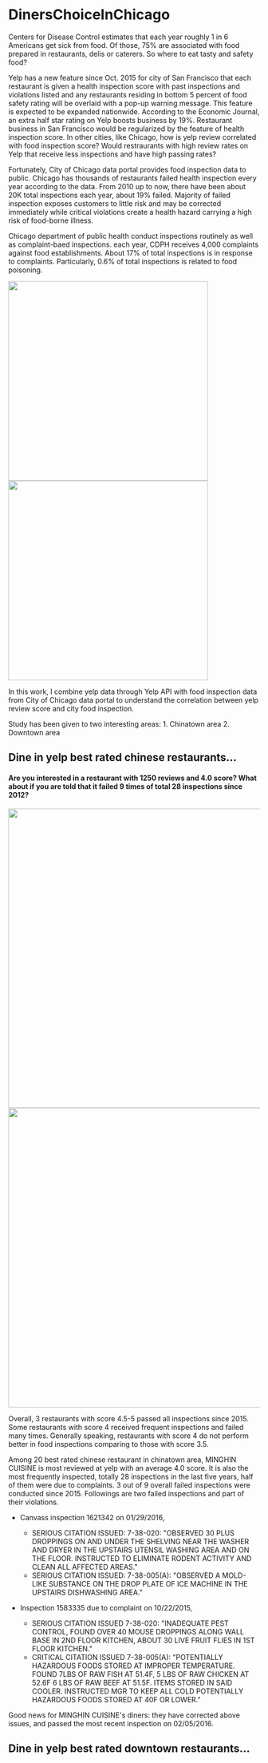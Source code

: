 # DinersChoiceInChicago

Centers for Disease Control estimates that each year roughly 1 in 6 Americans get sick from food. Of those, 75% are associated with food prepared in restaurants, delis or caterers. So where to eat tasty and safety food? 

Yelp has a new feature since Oct. 2015 for city of San Francisco that each restaurant is given a health inspection score with past inspections and violations listed and any restaurants residing in bottom 5 percent of food safety rating will be overlaid with a pop-up warning message. This feature is expected to be expanded nationwide. According to the Economic Journal, an extra half star rating on Yelp boosts business by 19%. Restaurant business in San Francisco would be regularized by the feature of health inspection score. In other cities, like Chicago, how is yelp review correlated with food inspection score? Would restraurants with high review rates on Yelp that receive less inspections and have high passing rates?

Fortunately, City of Chicago data portal provides food inspection data to public. Chicago has thousands of restaurants failed health inspection every year according to the data. From 2010 up to now, there have been about 20K total inspections each year, about 19% failed. Majority of failed inspection exposes customers to little risk and may be corrected immediately while critical violations create a health hazard carrying a high risk of food-borne illness.

Chicago department of public health conduct inspections routinely as well as complaint-baed inspections. each year, CDPH receives 4,000 complaints against food establishments. About 17% of total inspections is in response to complaints. Particularly, 0.6% of total inspections is related to food poisoning.

<img src="https://github.com/m-yu/DinersChoiceInChicago/blob/master/InspectionType.png"  width="400"  />
<img src="https://github.com/m-yu/DinersChoiceInChicago/blob/master/complaints.png"  width="400"  />

In this work, I combine yelp data through Yelp API with food inspection data from City of Chicago data portal to understand the correlation between yelp review score and city food inspection.

Study has been given to two interesting areas: 1. Chinatown area 2. Downtown area

## Dine in yelp best rated chinese restaurants...
#### Are you interested in a restaurant with 1250 reviews and 4.0 score? What about if you are told that it failed 9 times of total 28 inspections since 2012?
<!---![BestRatedChinese](https://github.com/m-yu/DinersChoiceInChicago/blob/master/BestRatedChinese.png "Yelp best rated Chinese restaurant at Chicago Chinatown with food inspection results")
![BestRatedChinese](https://github.com/m-yu/DinersChoiceInChicago/blob/master/BestRatedChineseInspections.png "Yelp best rated Chinese restaurant at Chicago Chinatown with food inspection results")
--->

<img src="https://github.com/m-yu/DinersChoiceInChicago/blob/master/BestRatedChinese.png"  align="center" width="600"  />
<img src="https://github.com/m-yu/DinersChoiceInChicago/blob/master/BestRatedChineseInspections.png"  align="center" width="600"  />


Overall, 3 restaurants with score 4.5-5 passed all inspections since 2015. Some restaurants with score 4 received frequent inspections and failed many times. Generally speaking, restaurants with score 4 do not perform better in food inspections comparing to those with score 3.5.

Among 20 best rated chinese restaurant in chinatown area, MINGHIN CUISINE is most reviewed at yelp with an average 4.0 score. It is also the most frequently inspected, totally 28 inspections in the last five years, half of them were due to complaints. 3 out of 9 overall failed inspections were conducted since 2015. Followings are two failed inspections and part of their violations.  

- Canvass inspection 1621342 on 01/29/2016, 
  - SERIOUS CITATION ISSUED: 7-38-020: "OBSERVED 30 PLUS DROPPINGS ON AND UNDER THE SHELVING NEAR THE WASHER AND DRYER IN THE UPSTAIRS UTENSIL WASHING AREA AND ON THE FLOOR. INSTRUCTED TO ELIMINATE RODENT ACTIVITY AND CLEAN ALL AFFECTED AREAS."
  - SERIOUS CITATION ISSUED: 7-38-005(A): "OBSERVED A MOLD-LIKE SUBSTANCE ON THE DROP PLATE OF ICE MACHINE IN THE UPSTAIRS DISHWASHING AREA."
  
- Inspection 1583335 due to complaint on 10/22/2015, 
  - SERIOUS CITATION ISSUED 7-38-020: "INADEQUATE PEST CONTROL, FOUND OVER 40 MOUSE DROPPINGS ALONG WALL BASE IN 2ND FLOOR KITCHEN, ABOUT 30 LIVE FRUIT FLIES IN 1ST FLOOR KITCHEN." 
  - CRITICAL CITATION ISSUED 7-38-005(A): "POTENTIALLY HAZARDOUS FOODS STORED AT IMPROPER TEMPERATURE. FOUND 7LBS OF RAW FISH AT 51.4F, 5 LBS OF RAW CHICKEN AT 52.6F 6 LBS OF RAW BEEF AT 51.5F. ITEMS STORED IN SAID COOLER. INSTRUCTED MGR TO KEEP ALL COLD POTENTIALLY HAZARDOUS FOODS STORED AT 40F OR LOWER."

Good news for MINGHIN CUISINE's diners: they have corrected above issues, and passed the most recent inspection on 02/05/2016.

## Dine in yelp best rated downtown restaurants...
